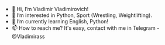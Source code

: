 - 👋 Hi, I’m Vladimir Vladimirovich!
- 👀 I’m interested in Python, Sport (Wrestling, Weightlifting).
- 🌱 I’m currently learning English, Python!
- 📫 How to reach me? It's easy, contact with me in Telegram - @Vladimirass

